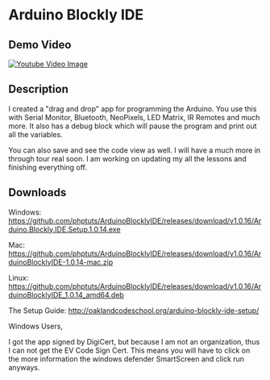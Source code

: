 # Arduino Blockly IDE

## Demo Video

[![Youtube Video Image](https://img.youtube.com/vi/5nv_PJeeYhI/0.jpg)](https://www.youtube.com/watch?v=5nv_PJeeYhI)

## Description

I created a "drag and drop" app for programming the Arduino.   You use this with Serial Monitor, Bluetooth, NeoPixels, LED Matrix, IR Remotes and much more.  It also has a debug block which will pause the program and print out all the variables.  

You can also save and see the code view as well.  I will have a much more in through tour real soon.  I am working on updating my all the lessons and finishing everything off. 

## Downloads

Windows: 
https://github.com/phptuts/ArduinoBlocklyIDE/releases/download/v1.0.16/Arduino.Blockly.IDE.Setup.1.0.14.exe

Mac:
https://github.com/phptuts/ArduinoBlocklyIDE/releases/download/v1.0.16/ArduinoBlocklyIDE-1.0.14-mac.zip

Linux:
https://github.com/phptuts/ArduinoBlocklyIDE/releases/download/v1.0.16/ArduinoBlocklyIDE_1.0.14_amd64.deb

The Setup Guide:
http://oaklandcodeschool.org/arduino-blockly-ide-setup/


Windows Users,

I got the app signed by DigiCert, but because I am not an organization, thus I can not get the EV Code Sign Cert.   This means you will have to click on the more information the windows defender SmartScreen and click run anyways.

